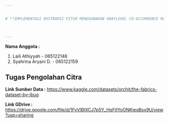 ```yaml
---


# **IMPLEMENTASI EKSTRAKSI FITUR MENGGUNAKAN GRAYLEVEL CO-OCCURRENCE MATRICES (GLCM) DAN K-NEAREST NEIGHBOR (K-NN) UNTUK KLASIFIKASI JENIS KAIN DASAR**



---
```





**Nama Anggota :**
1. Laili Athiyyah - 065122146
2. Syahrina Aryani D. - 065122159

**Tugas Pengolahan Citra**
---


**Link Sumber Data :** https://www.kaggle.com/datasets/orchit/the-fabrics-dataset-by-ibug

**Link GDrive :** https://drive.google.com/file/d/1FvVlBlXCJ7p5Y_HqFtlYoONKieqBsx9U/view?usp=sharing
